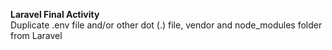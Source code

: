 **Laravel Final Activity** <br>
Duplicate .env file and/or other dot (.) file, vendor and node_modules folder from Laravel 
